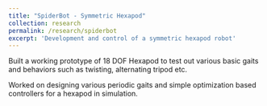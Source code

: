 ```yaml
---
title: "SpiderBot - Symmetric Hexapod"
collection: research
permalink: /research/spiderbot
excerpt: 'Development and control of a symmetric hexapod robot'
---
```


Built a working prototype of 18 DOF Hexapod to test out various basic gaits and behaviors such as twisting, alternating tripod etc.

Worked on designing various periodic gaits and simple optimization based controllers for a hexapod in simulation.
